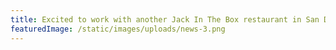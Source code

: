 ```yaml
---
title: Excited to work with another Jack In The Box restaurant in San Diego
featuredImage: /static/images/uploads/news-3.png
---
```


